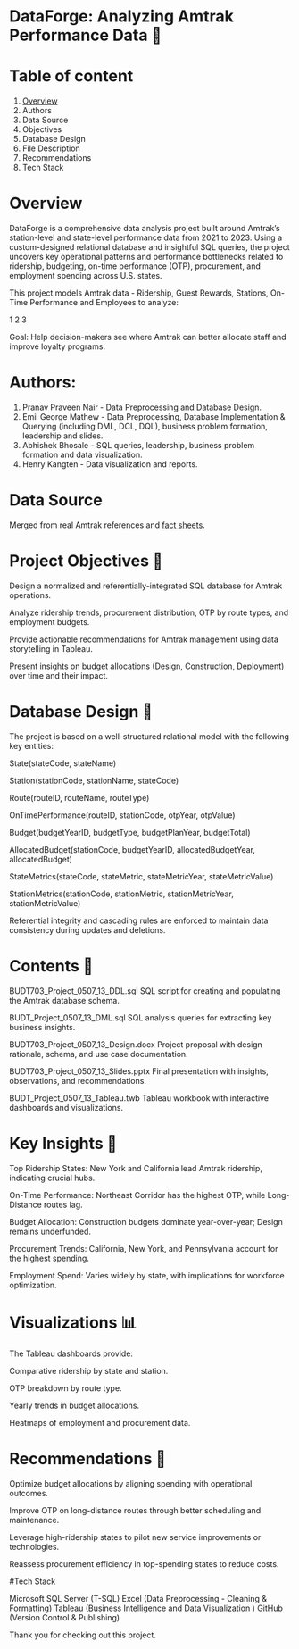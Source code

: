 # DataForge: Analyzing Amtrak Performance Data 🚆

# Table of content
1. [Overview](Overview)  
2. Authors
3. Data Source
4. Objectives
5. Database Design
6. File Description
7. Recommendations
8. Tech Stack

# Overview
DataForge is a comprehensive data analysis project built around Amtrak’s station-level and state-level performance data from 2021 to 2023. Using a custom-designed relational database and insightful SQL queries, the project uncovers key operational patterns and performance bottlenecks related to ridership, budgeting, on-time performance (OTP), procurement, and employment spending across U.S. states.

This project models Amtrak data - Ridership, Guest Rewards, Stations, On-Time Performance and Employees to analyze:

1
2
3

Goal: Help decision-makers see where Amtrak can better allocate staff and improve loyalty programs.

# Authors: 
1. Pranav Praveen Nair - Data Preprocessing and Database Design.
2. Emil George Mathew  - Data Preprocessing, Database Implementation & Querying (including DML, DCL, DQL), business problem formation, leadership and slides.
3. Abhishek Bhosale - SQL queries, leadership, business problem formation and data visualization.
4. Henry Kangten - Data visualization and reports.

# Data Source
Merged from real Amtrak references and [fact sheets](https://www.amtrak.com/state-fact-sheets).

# Project Objectives 🎯
Design a normalized and referentially-integrated SQL database for Amtrak operations.

Analyze ridership trends, procurement distribution, OTP by route types, and employment budgets.

Provide actionable recommendations for Amtrak management using data storytelling in Tableau.

Present insights on budget allocations (Design, Construction, Deployment) over time and their impact.

# Database Design 🧩
The project is based on a well-structured relational model with the following key entities:

State(stateCode, stateName)

Station(stationCode, stationName, stateCode)

Route(routeID, routeName, routeType)

OnTimePerformance(routeID, stationCode, otpYear, otpValue)

Budget(budgetYearID, budgetType, budgetPlanYear, budgetTotal)

AllocatedBudget(stationCode, budgetYearID, allocatedBudgetYear, allocatedBudget)

StateMetrics(stateCode, stateMetric, stateMetricYear, stateMetricValue)

StationMetrics(stationCode, stationMetric, stationMetricYear, stationMetricValue)

Referential integrity and cascading rules are enforced to maintain data consistency during updates and deletions.

# Contents 📁

BUDT703_Project_0507_13_DDL.sql	SQL script for creating and populating the Amtrak database schema.

BUDT_Project_0507_13_DML.sql	SQL analysis queries for extracting key business insights.

BUDT703_Project_0507_13_Design.docx	Project proposal with design rationale, schema, and use case documentation.

BUDT703_Project_0507_13_Slides.pptx	Final presentation with insights, observations, and recommendations.

BUDT_Project_0507_13_Tableau.twb	Tableau workbook with interactive dashboards and visualizations.

# Key Insights 📌
Top Ridership States: New York and California lead Amtrak ridership, indicating crucial hubs.

On-Time Performance: Northeast Corridor has the highest OTP, while Long-Distance routes lag.

Budget Allocation: Construction budgets dominate year-over-year; Design remains underfunded.

Procurement Trends: California, New York, and Pennsylvania account for the highest spending.

Employment Spend: Varies widely by state, with implications for workforce optimization.

# Visualizations 📊
The Tableau dashboards provide:

Comparative ridership by state and station.

OTP breakdown by route type.

Yearly trends in budget allocations.

Heatmaps of employment and procurement data.

# Recommendations 🧠
Optimize budget allocations by aligning spending with operational outcomes.

Improve OTP on long-distance routes through better scheduling and maintenance.

Leverage high-ridership states to pilot new service improvements or technologies.

Reassess procurement efficiency in top-spending states to reduce costs.

#Tech Stack

Microsoft SQL Server (T-SQL)
Excel (Data Preprocessing - Cleaning & Formatting)
Tableau (Business Intelligence and Data Visualization )
GitHub (Version Control & Publishing)

Thank you for checking out this project.
